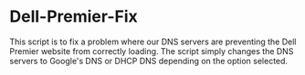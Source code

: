 Dell-Premier-Fix
================
This script is to fix a problem where our DNS servers are preventing the Dell Premier website from correctly loading. The script simply changes the DNS servers to Google's DNS or DHCP DNS depending on the option selected.
